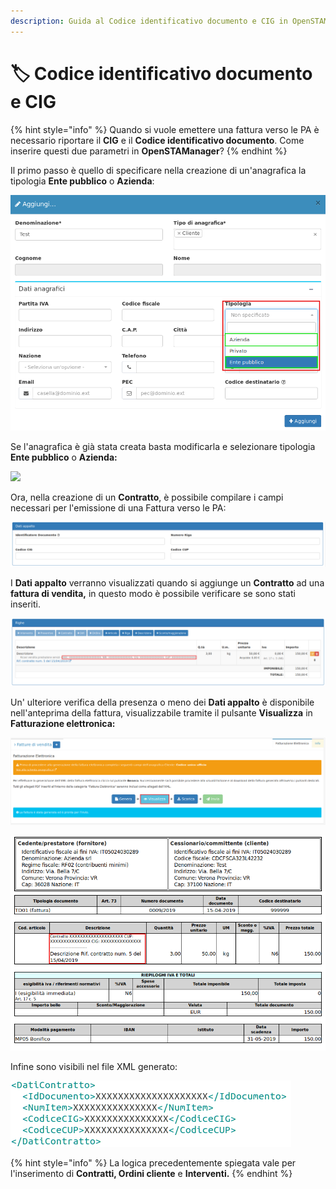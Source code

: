 ```yaml
---
description: Guida al Codice identificativo documento e CIG in OpenSTAManager
---
```


# 🏷 Codice identificativo documento e CIG

{% hint style="info" %}
Quando si vuole emettere una fattura verso le PA è necessario riportare il **CIG** e il **Codice identificativo documento**. Come inserire questi due parametri in **OpenSTAManager**?
{% endhint %}

Il primo passo è quello di specificare nella creazione di un'anagrafica la tipologia **Ente pubblico** o **Azienda**:

![](../../../.gitbook/assets/AnagraficaPerCIG.png)

Se l'anagrafica è già stata creata basta modificarla e selezionare tipologia **Ente pubblico** o **Azienda:**

![](https://firebasestorage.googleapis.com/v0/b/gitbook-x-prod.appspot.com/o/spaces%2F-LZJeLg23eVDvrCv74U7-887967055%2Fuploads%2FppIgLUMrxwcgNmLNZNEW%2Ffile.png?alt=media)

Ora, nella creazione di un **Contratto**, è possibile compilare i campi necessari per l'emissione di una Fattura verso le PA:

![](../../../.gitbook/assets/DatiAppalto.png)

I **Dati appalto** verranno visualizzati quando si aggiunge un **Contratto** ad una **fattura di vendita,** in questo modo è possibile verificare se sono stati inseriti.

![](../../../.gitbook/assets/AggiuntoFattureDiVendita.png)

Un' ulteriore verifica della presenza o meno dei **Dati appalto** è disponibile nell'anteprima della fattura, visualizzabile tramite il pulsante **Visualizza** in **Fatturazione elettronica:**

![](<../../../.gitbook/assets/image (331).png>)

![](../../../.gitbook/assets/VisualizzaCIGeCodiceIdentificavoDocumento.png)

Infine sono visibili nel file XML generato:

![](../../../.gitbook/assets/CIGeCodiceIdentificativoDocumentoXML.png)

{% hint style="info" %}
La logica precedentemente spiegata vale per l'inserimento di **Contratti, Ordini cliente** e **Interventi.**
{% endhint %}
